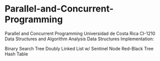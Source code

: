 # Parallel-and-Concurrent-Programming
Parallel and Concurrent Programming
Universidad de Costa Rica
CI-1210
Data Structures and Algorithm Analysis
Data Structures Implementation:

Binary Search Tree
Doubly Linked List w/ Sentinel Node
Red-Black Tree
Hash Table
